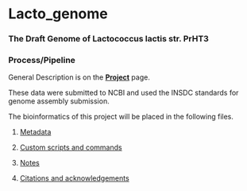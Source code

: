 ---
---
# Lacto_genome

### The Draft Genome of Lactococcus lactis str. PrHT3

### Process/Pipeline

General Description is on the **[Project](/project.md)** page.

These data were submitted to NCBI and used the INSDC standards for genome assembly submission.

The bioinformatics of this project will be placed in the following files.

1. [Metadata](/metadata.md) 

2. [Custom scripts and commands](/scripts.md)

3. [Notes](/notes.md)

4. [Citations and acknowledgements](/citations.md)